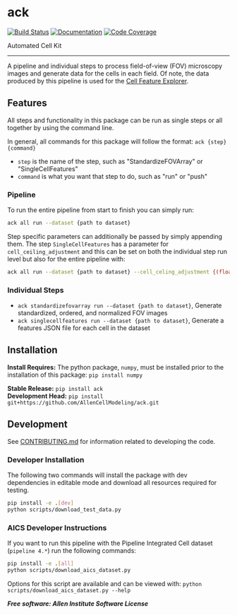 # ack

[![Build Status](https://github.com/AllenCellModeling/ack/workflows/Build%20Master/badge.svg)](https://github.com/AllenCellModeling/ack/actions)
[![Documentation](https://github.com/AllenCellModeling/ack/workflows/Documentation/badge.svg)](https://AllenCellModeling.github.io/ack)
[![Code Coverage](https://codecov.io/gh/AllenCellModeling/ack/branch/master/graph/badge.svg)](https://codecov.io/gh/AllenCellModeling/ack)

Automated Cell Kit

---

A pipeline and individual steps to process field-of-view (FOV) microscopy images and
generate data for the cells in each field. Of note, the data produced by this pipeline
is used for the [Cell Feature Explorer](https://cfe.allencell.org/).

## Features
All steps and functionality in this package can be run as single steps or all together
by using the command line.

In general, all commands for this package will follow the format: `ack {step} {command}`

* `step` is the name of the step, such as "StandardizeFOVArray" or "SingleCellFeatures"
* `command` is what you want that step to do, such as "run" or "push"

### Pipeline
To run the entire pipeline from start to finish you can simply run:

```bash
ack all run --dataset {path to dataset}
```

Step specific parameters can additionally be passed by simply appending them.
The step `SingleCellFeatures` has a parameter for `cell_ceiling_adjustment` and this
can be set on both the individual step run level but also for the entire pipeline with:

```bash
ack all run --dataset {path to dataset} --cell_celing_adjustment {(float,float,float)}
```

### Individual Steps
* `ack standardizefovarray run --dataset {path to dataset}`, Generate standardized,
ordered, and normalized FOV images
* `ack singlecellfeatures run --dataset {path to dataset}`, Generate a features JSON
file for each cell in the dataset

## Installation
**Install Requires:** The python package, `numpy`, must be installed prior to the
installation of this package: `pip install numpy`

**Stable Release:** `pip install ack`<br>
**Development Head:** `pip install git+https://github.com/AllenCellModeling/ack.git`

## Development
See [CONTRIBUTING.md](CONTRIBUTING.md) for information related to developing the code.

### Developer Installation
The following two commands will install the package with dev dependencies in editable
mode and download all resources required for testing.

```bash
pip install -e .[dev]
python scripts/download_test_data.py
```

### AICS Developer Instructions
If you want to run this pipeline with the Pipeline Integrated Cell dataset
(`pipeline 4.*`) run the following commands:

```bash
pip install -e .[all]
python scripts/download_aics_dataset.py
```

Options for this script are available and can be viewed with:
`python scripts/download_aics_dataset.py --help`

***Free software: Allen Institute Software License***

